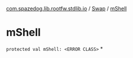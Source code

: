 [com.spazedog.lib.rootfw.stdlib.io](../index.md) / [Swap](index.md) / [mShell](.)

# mShell

`protected val mShell: <ERROR CLASS>`
*
